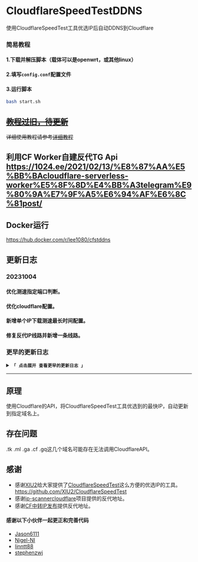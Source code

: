 # CloudflareSpeedTestDDNS
使用CloudflareSpeedTest工具优选IP后自动DDNS到Cloudflare

### 简易教程
#### 1.下载并解压脚本（载体可以是openwrt，或其他linux）
#### 2.填写`config.conf`配置文件
#### 3.运行脚本
```bash
bash start.sh
```

## ~~[教程过旧，待更新](https://blog.vbar.fun/archives/openwrt%E5%AE%9A%E6%97%B6%E4%BC%98%E9%80%89cloudflareip%E5%B9%B6%E6%9B%B4%E6%96%B0%E5%88%B0dnspod)~~
~~详细使用教程请参考[详细教程](https://blog.vbar.fun/archives/openwrt%E5%AE%9A%E6%97%B6%E4%BC%98%E9%80%89cloudflareip%E5%B9%B6%E6%9B%B4%E6%96%B0%E5%88%B0dnspod)~~
## 利用CF Worker自建反代TG Api https://1024.ee/2021/02/13/%E8%87%AA%E5%BB%BAcloudflare-serverless-worker%E5%8F%8D%E4%BB%A3telegram%E9%80%9A%E7%9F%A5%E6%94%AF%E6%8C%81post/
## Docker运行
https://hub.docker.com/r/lee1080/cfstddns

## 更新日志

### 20231004
#### 优化测速指定端口判断。
#### 优化cloudflare配置。
#### 新增单个IP下载测速最长时间配置。
#### 修复反代IP线路并新增一条线路。

### 更早的更新日志
<details>
<summary><code><strong>「 点击展开 查看更早的更新日志 」</strong></code></summary>

****

### V2.3
#### 适配XIU2/CloudflareSpeedTest:v2.2.4 | 新增自定义测速地址端口支持
#### 新增PushPlus推送。
#### 优化更新规则，测速为0则跳过域名更新。

### v2.2
#### 更改文件结构。
#### 新增了dnspod DNS服务商支持。
#### 新增了docker版。docker版不能自动停止路由器的科学插件，请将docker配置到没有科学环境的设备使用。
#### 增加了pushdeer推送、企业微信推送、Server酱、Synology Chat。
#### 增加了更新到hosts模式

### v2.1.1 
#### 新功能，支持更新优选完毕后推送至TG，再也不怕脚本没有成功运行了。
#### 新增openwrt专用`cf_RE.sh`文件，运行`cf_RE.sh`即可在openwrt安装`jq`和`timeout`两个扩展。

### v2.1 
#### 适配XIU2/CloudflareSpeedTest [v2.1.0](https://github.com/XIU2/CloudflareSpeedTest/releases/tag/v2.1.0) 修改ipv6测速策略

### v2.0 
#### 添加了多域名支持
可以在hostname中填入多个域名。使用[CloudflareSpeedTest](https://github.com/XIU2/CloudflareSpeedTest)工具得出优选IP列表后，脚本支持依次从速度最快的ip开始DDNS，域名数量可更具自己需求填写。
#### 优化科学上网插件重启时机


</details>

****


## 原理
使用Cloudflare的API，将CloudflareSpeedTest工具优选到的最快IP，自动更新到指定域名上。

## 存在问题
.tk .ml .ga .cf .gq这几个域名可能存在无法调用CloudflareAPI。

## 感谢
* 感谢[XIU2](https://github.com/XIU2)给大家提供了[CloudflareSpeedTest](https://github.com/XIU2/CloudflareSpeedTest)这么方便的优选IP的工具。 https://github.com/XIU2/CloudflareSpeedTest
* 感谢[ip-scanner](https://github.com/ip-scanner)[cloudflare](https://github.com/ip-scanner/cloudflare)项目提供的反代地址。
* 感谢[CF中转IP发布](https://t.me/cf_push)提供反代地址。

#### 感谢以下小伙伴一起更正和完善代码
* [Jason6111](https://github.com/Jason6111)
* [Nigel-NI](https://github.com/Nigel-NI)
* [linntt88](https://github.com/linntt88)
* [stephenzwj](https://github.com/stephenzwj)
